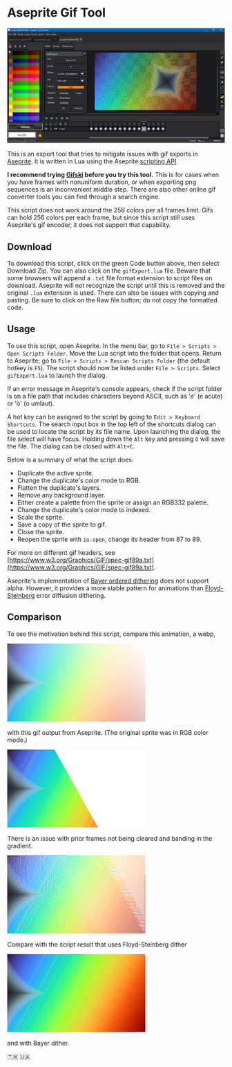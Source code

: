 # Aseprite Gif Tool

![Screen Capture](screenCap.png)

This is an export tool that tries to mitigate issues with gif exports in [Aseprite](https://www.aseprite.org/). It is written in Lua using the Aseprite [scripting API](https://github.com/aseprite/api).

**I recommend trying [Gifski](https://gif.ski/) before you try this tool.** This is for cases when you have frames with nonuniform duration, or when exporting png sequences is an inconvenient middle step. There are also other online gif converter tools you can find through a search engine.

This script does not work around the 256 colors per all frames limit. Gifs can hold 256 colors per each frame, but since this script still uses Aseprite's gif encoder, it does not support that capability.

## Download

To download this script, click on the green Code button above, then select Download Zip. You can also click on the `gifExport.lua` file. Beware that some browsers will append a `.txt` file format extension to script files on download. Aseprite will not recognize the script until this is removed and the original `.lua` extension is used. There can also be issues with copying and pasting. Be sure to click on the Raw file button; do not copy the formatted code.

## Usage

To use this script, open Aseprite. In the menu bar, go to `File > Scripts > Open Scripts Folder`. Move the Lua script into the folder that opens. Return to Aseprite; go to `File > Scripts > Rescan Scripts Folder` (the default hotkey is `F5`). The script should now be listed under `File > Scripts`. Select `gifExport.lua` to launch the dialog.

If an error message in Aseprite's console appears, check if the script folder is on a file path that includes characters beyond ASCII, such as 'é' (e acute) or 'ö' (o umlaut).

A hot key can be assigned to the script by going to `Edit > Keyboard Shortcuts`. The search input box in the top left of the shortcuts dialog can be used to locate the script by its file name. Upon launching the dialog, the file select will have focus. Holding down the `Alt` key and pressing `O` will save the file. The dialog can be closed with `Alt+C`.

Below is a summary of what the script does:

- Duplicate the active sprite.
- Change the duplicate's color mode to RGB.
- Flatten the duplicate's layers.
- Remove any background layer.
- Either create a palette from the sprite or assign an RGB332 palette.
- Change the duplicate's color mode to indexed.
- Scale the sprite.
- Save a copy of the sprite to gif.
- Close the sprite.
- Reopen the sprite with `io.open`, change its header from 87 to 89.

For more on different gif headers, see [https://www.w3.org/Graphics/GIF/spec-gif89a.txt](https://www.w3.org/Graphics/GIF/spec-gif89a.txt).

Aseprite's implementation of [Bayer ordered dithering](https://en.wikipedia.org/wiki/Ordered_dithering) does not support alpha. However, it provides a more stable pattern for animations than [Floyd-Steinberg](https://en.wikipedia.org/wiki/Floyd%E2%80%93Steinberg_dithering) error diffusion dithering.

## Comparison

To see the motivation behind this script, compare this animation, a webp,

![Reference](sample.webp)

with this gif output from Aseprite. (The original sprite was in RGB color mode.)

![Built-In](builtin.gif)

There is an issue with prior frames not being cleared and banding in the gradient.

![Script](scriptFsDither.gif)

Compare with the script result that uses Floyd-Steinberg dither

![Script](scriptBayerDither.gif)

and with Bayer dither.

🇹🇼 🇺🇦